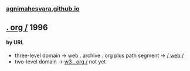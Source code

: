 ### [agnimahesvara.github.io](agnimahesvara.github.io)
## [. org /](../) 1996

#### by URL
* three-level domain → web . archive . org plus path segment → [/ web /](../02archive/03web/04web/0519960000000000*/)
* two-level domain → [w3 . org /](02w3/yr1996/) not yet
